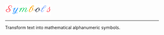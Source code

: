 <img style="width: 150px;" src="name.svg">

---

Transform text into mathematical alphanumeric 𝗌𝗒𝗆𝖻𝗈𝗅𝗌.


